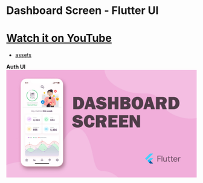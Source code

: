# Dashboard Screen - Flutter UI

# [Watch it on YouTube](https://www.youtube.com/watch?v=8DsHyer_ZEs) 

- [assets](https://github.com/wigscode/dashboard_screen_assets)



**Auth UI**
![alt text](https://raw.githubusercontent.com/wigscode/dashboard_screen_assets/main/thumbnail.jpg)
